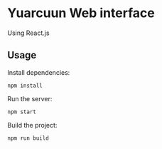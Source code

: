 # Yuarcuun Web interface

Using React.js

## Usage
Install dependencies:
```
npm install
```

Run the server:
```
npm start
```

Build the project:
```
npm run build
```
